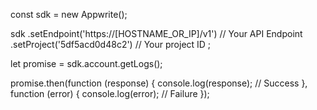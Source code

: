 const sdk = new Appwrite();

sdk
    .setEndpoint('https://[HOSTNAME_OR_IP]/v1') // Your API Endpoint
    .setProject('5df5acd0d48c2') // Your project ID
;

let promise = sdk.account.getLogs();

promise.then(function (response) {
    console.log(response); // Success
}, function (error) {
    console.log(error); // Failure
});